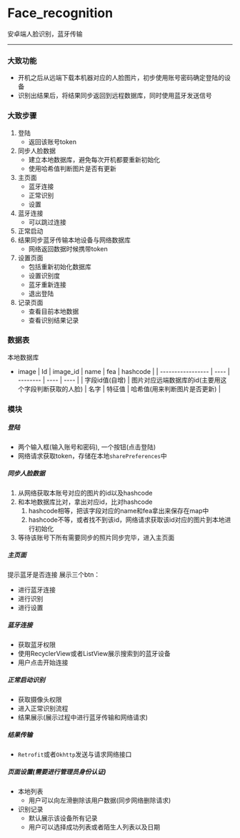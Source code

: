 # Face_recognition
安卓端人脸识别，蓝牙传输

----
### 大致功能
- 开机之后从远端下载本机器对应的人脸图片，初步使用账号密码确定登陆的设备
- 识别出结果后，将结果同步返回到远程数据库，同时使用蓝牙发送信号

### 大致步骤
1. 登陆
    - 返回该账号token
2. 同步人脸数据
    - 建立本地数据库，避免每次开机都要重新初始化
    - 使用哈希值判断图片是否有更新
3. 主页面
    - 蓝牙连接
    - 正常识别
    - 设置
4. 蓝牙连接
    - 可以跳过连接
5. 正常启动
6. 结果同步蓝牙传输本地设备与网络数据库
    - 网络返回数据时候携带token
7. 设置页面
    - 包括重新初始化数据库
    - 设置识别度
    - 蓝牙重新连接
    - 退出登陆
8. 记录页面
    - 查看目前本地数据
    - 查看识别结果记录
    
### 数据表
本地数据库
- image
	| Id | image_id | name | fea  | hashcode |
	| ----------------- | ---- | -------- | ---- | ---- |
	| 字段id值(自增) | 图片对应远端数据库的id(主要用这个字段判断获取的人脸) | 名字 | 特征值  | 哈希值(用来判断图片是否更新) |

### 模块

##### 登陆
- 两个输入框(输入账号和密码), 一个按钮(点击登陆)
- 网络请求获取token，存储在本地`sharePreferences`中
##### 同步人脸数据
1. 从网络获取本账号对应的图片的id以及hashcode
2. 和本地数据库比对，拿出对应id，比对hashcode
    1. hashcode相等，把该字段对应的name和fea拿出来保存在map中
    2. hashcode不等，或者找不到该id，网络请求获取该id对应的图片到本地进行初始化
3. 等待该账号下所有需要同步的照片同步完毕，进入主页面
##### 主页面
提示蓝牙是否连接
展示三个btn：
- 进行蓝牙连接
- 进行识别
- 进行设置
##### 蓝牙连接
- 获取蓝牙权限
- 使用RecyclerView或者ListView展示搜索到的蓝牙设备
- 用户点击开始连接
##### 正常启动识别
- 获取摄像头权限
- 进入正常识别流程
- 结果展示(展示过程中进行蓝牙传输和网络请求)
##### 结果传输
- `Retrofit`或者`Okhttp`发送与请求网络接口
##### 页面设置(需要进行管理员身份认证)
- 本地列表
    - 用户可以向左滑删除该用户数据(同步网络删除请求)
- 识别记录
    - 默认展示该设备所有记录
    - 用户可以选择成功列表或者陌生人列表以及日期
